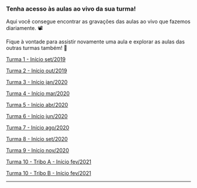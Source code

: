 ### Tenha acesso às aulas ao vivo da sua turma!

Aqui você consegue encontrar as gravações das aulas ao vivo que fazemos diariamente. 📽

Fique à vontade para assistir novamente uma aula e explorar as aulas das outras turmas também! 🤠


[Turma 1 - Início set/2019](/live-lectures/sd-cohort-1)

[Turma 2 - Início out/2019](/live-lectures/sd-cohort-2)

[Turma 3 - Início jan/2020](/live-lectures/sd-cohort-3)

[Turma 4 - Início mar/2020](/live-lectures/sd-cohort-4)

[Turma 5 - Início abr/2020](/live-lectures/sd-cohort-5)

[Turma 6 - Início jun/2020](/live-lectures/sd-cohort-6)

[Turma 7 - Início ago/2020](/live-lectures/sd-cohort-7)

[Turma 8 - Início set/2020](/live-lectures/sd-cohort-8)

[Turma 9 - Início nov/2020](/live-lectures/sd-cohort-9)

[Turma 10 - Tribo A - Início fev/2021](/live-lectures/sd-cohort-10-a)

[Turma 10 - Tribo B - Início fev/2021](/live-lectures/sd-cohort-10-b)

---